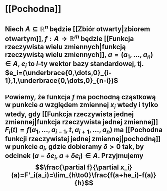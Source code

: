 # [[Pochodna]]
## Niech $A\subseteq\mathbb{R}^n$ będzie [[Zbiór otwarty|zbiorem otwartym]], $f:A\to\mathbb{R}^m$ będzie [[Funkcja rzeczywista wielu zmiennych|funkcją rzeczywistą wielu zmiennych]], $a=(a_1,\dots,a_n)\in A$, $e_i$ to $i$-ty wektor bazy standardowej, tj. $e_i=(\underbrace{0,\dots,0}_{i-1},1,\underbrace{0,\dots,0}_{n-i})$
## Powiemy, że funkcja $f$ ma **pochodną cząstkową** w punkcie $a$ względem zmiennej $x_i$ wtedy i tylko wtedy, gdy [[Funkcja rzeczywista jednej zmiennej|funkcja rzeczywista jednej zmiennej]] $F_i(t)=f(a_1,\dots,a_{i-1},t,a_{i+1},\dots,a_n)$ ma [[Pochodna funkcji rzeczywistej jednej zmiennej|pochodną]] w punkcie $a_i$, gdzie dobieramy $\delta>0$ tak, by odcinek $(a-\delta e_i,a+\delta e_i)\in A$. Przyjmujemy $$\frac{\partial f}{\partial x_i}(a)=F'_i(a_i)=\lim_{h\to0}\frac{f(a+he_i)-f(a)}{h}$$